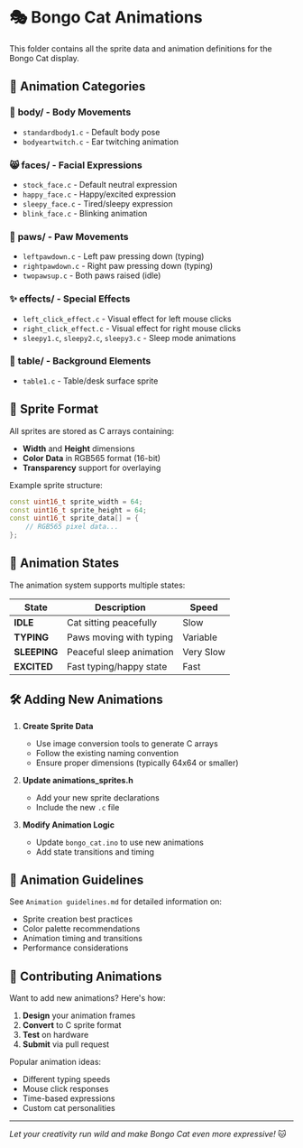 # 🎭 Bongo Cat Animations

This folder contains all the sprite data and animation definitions for the Bongo Cat display.

## 📁 Animation Categories

### 🎯 **body/** - Body Movements
- `standardbody1.c` - Default body pose
- `bodyeartwitch.c` - Ear twitching animation

### 😸 **faces/** - Facial Expressions  
- `stock_face.c` - Default neutral expression
- `happy_face.c` - Happy/excited expression
- `sleepy_face.c` - Tired/sleepy expression
- `blink_face.c` - Blinking animation

### 🐾 **paws/** - Paw Movements
- `leftpawdown.c` - Left paw pressing down (typing)
- `rightpawdown.c` - Right paw pressing down (typing)
- `twopawsup.c` - Both paws raised (idle)

### ✨ **effects/** - Special Effects
- `left_click_effect.c` - Visual effect for left mouse clicks
- `right_click_effect.c` - Visual effect for right mouse clicks
- `sleepy1.c`, `sleepy2.c`, `sleepy3.c` - Sleep mode animations

### 🏓 **table/** - Background Elements
- `table1.c` - Table/desk surface sprite

## 🎨 Sprite Format

All sprites are stored as C arrays containing:
- **Width** and **Height** dimensions
- **Color Data** in RGB565 format (16-bit)
- **Transparency** support for overlaying

Example sprite structure:
```cpp
const uint16_t sprite_width = 64;
const uint16_t sprite_height = 64;
const uint16_t sprite_data[] = {
    // RGB565 pixel data...
};
```

## 🔄 Animation States

The animation system supports multiple states:

| State | Description | Speed |
|-------|-------------|--------|
| **IDLE** | Cat sitting peacefully | Slow |
| **TYPING** | Paws moving with typing | Variable |
| **SLEEPING** | Peaceful sleep animation | Very Slow |
| **EXCITED** | Fast typing/happy state | Fast |

## 🛠️ Adding New Animations

1. **Create Sprite Data**
   - Use image conversion tools to generate C arrays
   - Follow the existing naming convention
   - Ensure proper dimensions (typically 64x64 or smaller)

2. **Update animations_sprites.h**
   - Add your new sprite declarations
   - Include the new `.c` file

3. **Modify Animation Logic**
   - Update `bongo_cat.ino` to use new animations
   - Add state transitions and timing

## 🎨 Animation Guidelines

See `Animation guidelines.md` for detailed information on:
- Sprite creation best practices  
- Color palette recommendations
- Animation timing and transitions
- Performance considerations

## 🤝 Contributing Animations

Want to add new animations? Here's how:

1. **Design** your animation frames
2. **Convert** to C sprite format
3. **Test** on hardware
4. **Submit** via pull request

Popular animation ideas:
- Different typing speeds
- Mouse click responses  
- Time-based expressions
- Custom cat personalities

---

*Let your creativity run wild and make Bongo Cat even more expressive!* 🐱 